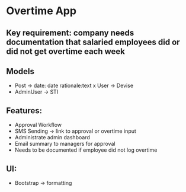 # Overtime App

## Key requirement: company needs documentation that salaried employees did or did not get overtime each week

## Models 
- Post -> date: date rationale:text
x User -> Devise
- AdminUser -> STI

## Features:
- Approval Workflow
- SMS Sending -> link to approval or overtime input
- Administrate admin dashboard
- Email summary to managers for approval
- Needs to be documented if employee did not log overtime

## UI:
- Bootstrap -> formatting